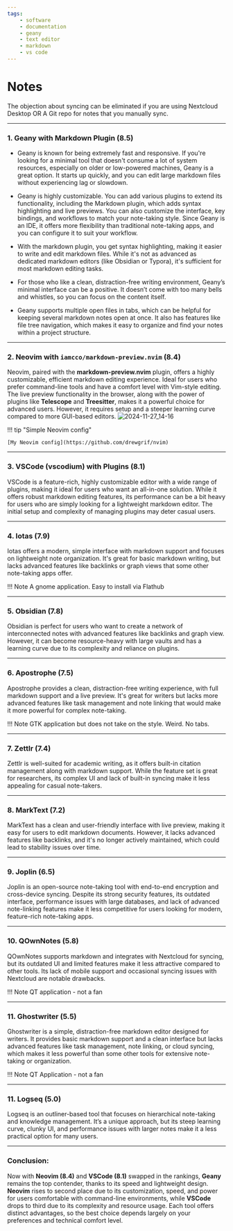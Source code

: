 ```yaml
---
tags:
    - software
    - documentation
    - geany
    - text editor
    - markdown
    - vs code
---
```

# Notes

The objection about syncing can be eliminated if you are using Nextcloud Desktop OR 
A Git repo for notes that you manually sync.

---

### **1. Geany with Markdown Plugin (8.5)**  
- Geany is known for being extremely fast and responsive. If you're looking for a minimal tool that doesn't consume a lot of system resources, especially on older or low-powered machines, Geany is a great option.  It starts up quickly, and you can edit large markdown files without experiencing lag or slowdown.

- Geany is highly customizable. You can add various plugins to extend its functionality, including the Markdown plugin, which adds syntax highlighting and live previews. You can also customize the interface, key bindings, and workflows to match your note-taking style. Since Geany is an IDE, it offers more flexibility than traditional note-taking apps, and you can configure it to suit your workflow.

- With the markdown plugin, you get syntax highlighting, making it easier to write and edit markdown files. While it's not as advanced as dedicated markdown editors (like Obsidian or Typora), it's sufficient for most markdown editing tasks.

- For those who like a clean, distraction-free writing environment, Geany’s minimal interface can be a positive. It doesn’t come with too many bells and whistles, so you can focus on the content itself.

- Geany supports multiple open files in tabs, which can be helpful for keeping several markdown notes open at once. It also has features like file tree navigation, which makes it easy to organize and find your notes within a project structure.

---

### **2. Neovim with `iamcco/markdown-preview.nvim` (8.4)**  
Neovim, paired with the **markdown-preview.nvim** plugin, offers a highly customizable, efficient markdown editing experience. Ideal for users who prefer command-line tools and have a comfort level with Vim-style editing. The live preview functionality in the browser, along with the power of plugins like **Telescope** and **Treesitter**, makes it a powerful choice for advanced users. However, it requires setup and a steeper learning curve compared to more GUI-based editors.
![2024-11-27_14-16](https://github.com/user-attachments/assets/bd68a995-32f7-49e5-9267-a7a568ed9389)


!!! tip "Simple Neovim config"

	[My Neovim config](https://github.com/drewgrif/nvim)
---

### **3. VSCode (vscodium) with Plugins (8.1)**  
VSCode is a feature-rich, highly customizable editor with a wide range of plugins, making it ideal for users who want an all-in-one solution. While it offers robust markdown editing features, its performance can be a bit heavy for users who are simply looking for a lightweight markdown editor. The initial setup and complexity of managing plugins may deter casual users.

---

### **4. Iotas (7.9)**  
Iotas offers a modern, simple interface with markdown support and focuses on lightweight note organization. It's great for basic markdown writing, but lacks advanced features like backlinks or graph views that some other note-taking apps offer.

!!! Note
	A gnome application.  Easy to install via Flathub

---

### **5. Obsidian (7.8)**  
Obsidian is perfect for users who want to create a network of interconnected notes with advanced features like backlinks and graph view. However, it can become resource-heavy with large vaults and has a learning curve due to its complexity and reliance on plugins.

---

### **6. Apostrophe (7.5)**  
Apostrophe provides a clean, distraction-free writing experience, with full markdown support and a live preview. It's great for writers but lacks more advanced features like task management and note linking that would make it more powerful for complex note-taking.

!!! Note
	GTK application but does not take on the style.  Weird. No tabs.

---

### **7. Zettlr (7.4)**  
Zettlr is well-suited for academic writing, as it offers built-in citation management along with markdown support. While the feature set is great for researchers, its complex UI and lack of built-in syncing make it less appealing for casual note-takers.

---

### **8. MarkText (7.2)**  
MarkText has a clean and user-friendly interface with live preview, making it easy for users to edit markdown documents. However, it lacks advanced features like backlinks, and it's no longer actively maintained, which could lead to stability issues over time.

---

### **9. Joplin (6.5)**  
Joplin is an open-source note-taking tool with end-to-end encryption and cross-device syncing. Despite its strong security features, its outdated interface, performance issues with large databases, and lack of advanced note-linking features make it less competitive for users looking for modern, feature-rich note-taking apps.

---

### **10. QOwnNotes (5.8)**  
QOwnNotes supports markdown and integrates with Nextcloud for syncing, but its outdated UI and limited features make it less attractive compared to other tools. Its lack of mobile support and occasional syncing issues with Nextcloud are notable drawbacks.

!!! Note
	QT application - not a fan

---

### **11. Ghostwriter (5.5)**
Ghostwriter is a simple, distraction-free markdown editor designed for writers. It provides basic markdown support and a clean interface but lacks advanced features like task management, note linking, or cloud syncing, which makes it less powerful than some other tools for extensive note-taking or organization.

!!! Note
	QT Application - not a fan

---

### **11. Logseq (5.0)**  
Logseq is an outliner-based tool that focuses on hierarchical note-taking and knowledge management. It’s a unique approach, but its steep learning curve, clunky UI, and performance issues with larger notes make it a less practical option for many users.

---

### **Conclusion:**
Now with **Neovim (8.4)** and **VSCode (8.1)** swapped in the rankings, **Geany** remains the top contender, thanks to its speed and lightweight design. **Neovim** rises to second place due to its customization, speed, and power for users comfortable with command-line environments, while **VSCode** drops to third due to its complexity and resource usage. Each tool offers distinct advantages, so the best choice depends largely on your preferences and technical comfort level.

